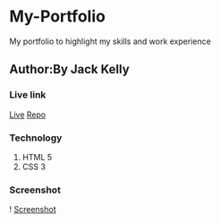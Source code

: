 # My-Portfolio
My portfolio to highlight my skills and work experience

## Author:By Jack Kelly


### Live link 
[Live](https://carnificis.github.io/My-Portfolio/)
[Repo](https://github.com/Carnificis/My-Portfolio)


### Technology
1. HTML 5
2. CSS 3
   

### Screenshot

! [Screenshot](https://github.com/Carnificis/My-Portfolio/blob/main/assets/images/Portfolio.png)
